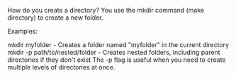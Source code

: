 How do you create a directory?
You use the mkdir command (make directory) to create a new folder.

Examples:

mkdir myfolder - Creates a folder named "myfolder" in the current directory
mkdir -p path/to/nested/folder - Creates nested folders, including parent directories if they don't exist
The -p flag is useful when you need to create multiple levels of directories at once.